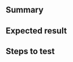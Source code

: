 ## Summary
<!-- A brief description of what has been implemented !-->

## Expected result
<!-- What should have happened when you performed the actions !-->

## Steps to test
<!-- List the steps required to test the MR !-->